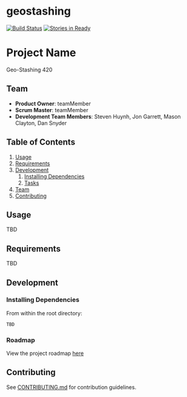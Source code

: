 # geostashing
[![Build Status](https://travis-ci.org/clueless-cello/geostashing.svg?branch=master)](https://travis-ci.org/clueless-cello/geostashing)
[![Stories in Ready](https://badge.waffle.io/clueless-cello/geostashing.png?label=ready&title=Ready)](https://waffle.io/clueless-cello/geostashing)

# Project Name

Geo-Stashing 420

## Team

  - __Product Owner__: teamMember
  - __Scrum Master__: teamMember
  - __Development Team Members__: Steven Huynh, Jon Garrett, Mason Clayton, Dan Snyder

## Table of Contents

1. [Usage](#Usage)
1. [Requirements](#requirements)
1. [Development](#development)
    1. [Installing Dependencies](#installing-dependencies)
    1. [Tasks](#tasks)
1. [Team](#team)
1. [Contributing](#contributing)

## Usage

TBD

## Requirements

TBD

## Development

### Installing Dependencies

From within the root directory:

```sh
TBD
```

### Roadmap

View the project roadmap [here](LINK_TO_PROJECT_ISSUES)


## Contributing

See [CONTRIBUTING.md](CONTRIBUTING.md) for contribution guidelines.
